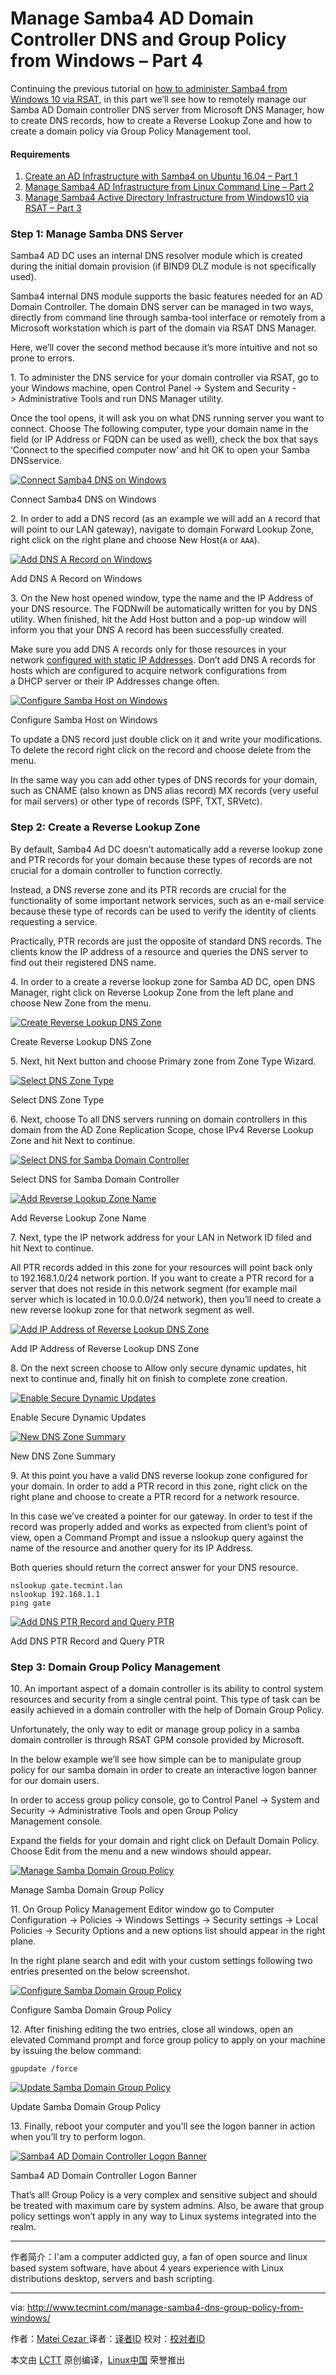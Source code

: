 Manage Samba4 AD Domain Controller DNS and Group Policy from Windows – Part 4
============================================================

Continuing the previous tutorial on [how to administer Samba4 from Windows 10 via RSAT][4], in this part we’ll see how to remotely manage our Samba AD Domain controller DNS server from Microsoft DNS Manager, how to create DNS records, how to create a Reverse Lookup Zone and how to create a domain policy via Group Policy Management tool.

#### Requirements

1.  [Create an AD Infrastructure with Samba4 on Ubuntu 16.04 – Part 1][1]
2.  [Manage Samba4 AD Infrastructure from Linux Command Line – Part 2][2]
3.  [Manage Samba4 Active Directory Infrastructure from Windows10 via RSAT – Part 3][3]

### Step 1: Manage Samba DNS Server

Samba4 AD DC uses an internal DNS resolver module which is created during the initial domain provision (if BIND9 DLZ module is not specifically used).

Samba4 internal DNS module supports the basic features needed for an AD Domain Controller. The domain DNS server can be managed in two ways, directly from command line through samba-tool interface or remotely from a Microsoft workstation which is part of the domain via RSAT DNS Manager.

Here, we’ll cover the second method because it’s more intuitive and not so prone to errors.

1. To administer the DNS service for your domain controller via RSAT, go to your Windows machine, open Control Panel -> System and Security -> Administrative Tools and run DNS Manager utility.

Once the tool opens, it will ask you on what DNS running server you want to connect. Choose The following computer, type your domain name in the field (or IP Address or FQDN can be used as well), check the box that says ‘Connect to the specified computer now’ and hit OK to open your Samba DNSservice.

[
 ![Connect Samba4 DNS on Windows](http://www.tecmint.com/wp-content/uploads/2016/12/Connect-Samba4-DNS-on-Windows.png) 
][5]

Connect Samba4 DNS on Windows

2. In order to add a DNS record (as an example we will add an `A` record that will point to our LAN gateway), navigate to domain Forward Lookup Zone, right click on the right plane and choose New Host(`A` or `AAA`).

[
 ![Add DNS A Record on Windows](http://www.tecmint.com/wp-content/uploads/2016/12/Add-DNS-A-Record.png) 
][6]

Add DNS A Record on Windows

3. On the New host opened window, type the name and the IP Address of your DNS resource. The FQDNwill be automatically written for you by DNS utility. When finished, hit the Add Host button and a pop-up window will inform you that your DNS A record has been successfully created.

Make sure you add DNS A records only for those resources in your network [configured with static IP Addresses][7]. Don’t add DNS A records for hosts which are configured to acquire network configurations from a DHCP server or their IP Addresses change often.

[
 ![Configure Samba Host on Windows](http://www.tecmint.com/wp-content/uploads/2016/12/Configure-Samba-Host-on-Windows.png) 
][8]

Configure Samba Host on Windows

To update a DNS record just double click on it and write your modifications. To delete the record right click on the record and choose delete from the menu.

In the same way you can add other types of DNS records for your domain, such as CNAME (also known as DNS alias record) MX records (very useful for mail servers) or other type of records (SPF, TXT, SRVetc).

### Step 2: Create a Reverse Lookup Zone

By default, Samba4 Ad DC doesn’t automatically add a reverse lookup zone and PTR records for your domain because these types of records are not crucial for a domain controller to function correctly.

Instead, a DNS reverse zone and its PTR records are crucial for the functionality of some important network services, such as an e-mail service because these type of records can be used to verify the identity of clients requesting a service.

Practically, PTR records are just the opposite of standard DNS records. The clients know the IP address of a resource and queries the DNS server to find out their registered DNS name.

4. In order to a create a reverse lookup zone for Samba AD DC, open DNS Manager, right click on Reverse Lookup Zone from the left plane and choose New Zone from the menu.

[
 ![Create Reverse Lookup DNS Zone](http://www.tecmint.com/wp-content/uploads/2016/12/Create-Reverse-Lookup-DNS-Zone.png) 
][9]

Create Reverse Lookup DNS Zone

5. Next, hit Next button and choose Primary zone from Zone Type Wizard.

[
 ![Select DNS Zone Type](http://www.tecmint.com/wp-content/uploads/2016/12/Select-DNS-Zone-Type.png) 
][10]

Select DNS Zone Type

6. Next, choose To all DNS servers running on domain controllers in this domain from the AD Zone Replication Scope, chose IPv4 Reverse Lookup Zone and hit Next to continue.

[
 ![Select DNS for Samba Domain Controller](http://www.tecmint.com/wp-content/uploads/2016/12/Select-DNS-for-Samba-Domain-Controller.png) 
][11]

Select DNS for Samba Domain Controller

[
 ![Add Reverse Lookup Zone Name](http://www.tecmint.com/wp-content/uploads/2016/12/Add-Reverse-Lookup-Zone-Name.png) 
][12]

Add Reverse Lookup Zone Name

7. Next, type the IP network address for your LAN in Network ID filed and hit Next to continue.

All PTR records added in this zone for your resources will point back only to 192.168.1.0/24 network portion. If you want to create a PTR record for a server that does not reside in this network segment (for example mail server which is located in 10.0.0.0/24 network), then you’ll need to create a new reverse lookup zone for that network segment as well.

[
 ![Add IP Address of Reverse Lookup DNS Zone](http://www.tecmint.com/wp-content/uploads/2016/12/Add-IP-Address-of-Reverse-DNS-Zone.png) 
][13]

Add IP Address of Reverse Lookup DNS Zone

8. On the next screen choose to Allow only secure dynamic updates, hit next to continue and, finally hit on finish to complete zone creation.

[
 ![Enable Secure Dynamic Updates](http://www.tecmint.com/wp-content/uploads/2016/12/Enable-Secure-Dynamic-Updates.png) 
][14]

Enable Secure Dynamic Updates

[
 ![New DNS Zone Summary](http://www.tecmint.com/wp-content/uploads/2016/12/New-DNS-Zone-Summary.png) 
][15]

New DNS Zone Summary

9. At this point you have a valid DNS reverse lookup zone configured for your domain. In order to add a PTR record in this zone, right click on the right plane and choose to create a PTR record for a network resource.

In this case we’ve created a pointer for our gateway. In order to test if the record was properly added and works as expected from client’s point of view, open a Command Prompt and issue a nslookup query against the name of the resource and another query for its IP Address.

Both queries should return the correct answer for your DNS resource.

```
nslookup gate.tecmint.lan
nslookup 192.168.1.1
ping gate
```
[
 ![Add DNS PTR Record and Query PTR](http://www.tecmint.com/wp-content/uploads/2016/12/Add-DNS-PTR-Record-and-Query.png) 
][16]

Add DNS PTR Record and Query PTR

### Step 3: Domain Group Policy Management

10. An important aspect of a domain controller is its ability to control system resources and security from a single central point. This type of task can be easily achieved in a domain controller with the help of Domain Group Policy.

Unfortunately, the only way to edit or manage group policy in a samba domain controller is through RSAT GPM console provided by Microsoft.

In the below example we’ll see how simple can be to manipulate group policy for our samba domain in order to create an interactive logon banner for our domain users.

In order to access group policy console, go to Control Panel -> System and Security -> Administrative Tools and open Group Policy Management console.

Expand the fields for your domain and right click on Default Domain Policy. Choose Edit from the menu and a new windows should appear.

[
 ![Manage Samba Domain Group Policy](http://www.tecmint.com/wp-content/uploads/2016/12/Manage-Samba-Domain-Group-Policy.png) 
][17]

Manage Samba Domain Group Policy

11. On Group Policy Management Editor window go to Computer Configuration -> Policies -> Windows Settings -> Security settings -> Local Policies -> Security Options and a new options list should appear in the right plane.

In the right plane search and edit with your custom settings following two entries presented on the below screenshot.

[
 ![Configure Samba Domain Group Policy](http://www.tecmint.com/wp-content/uploads/2016/12/Configure-Samba-Domain-Group-Policy.png) 
][18]

Configure Samba Domain Group Policy

12. After finishing editing the two entries, close all windows, open an elevated Command prompt and force group policy to apply on your machine by issuing the below command:

```
gpupdate /force
```
[
 ![Update Samba Domain Group Policy](http://www.tecmint.com/wp-content/uploads/2016/12/Update-Samba-Domain-Group-Policy.png) 
][19]

Update Samba Domain Group Policy

13. Finally, reboot your computer and you’ll see the logon banner in action when you’ll try to perform logon.

[
 ![Samba4 AD Domain Controller Logon Banner](http://www.tecmint.com/wp-content/uploads/2016/12/Samba4-Domain-Controller-User-Login.png) 
][20]

Samba4 AD Domain Controller Logon Banner

That’s all! Group Policy is a very complex and sensitive subject and should be treated with maximum care by system admins. Also, be aware that group policy settings won’t apply in any way to Linux systems integrated into the realm.

------

作者简介：I'am a computer addicted guy, a fan of open source and linux based system software, have about 4 years experience with Linux distributions desktop, servers and bash scripting.


--------------------------------------------------------------------------------

via: http://www.tecmint.com/manage-samba4-dns-group-policy-from-windows/

作者：[Matei Cezar ][a]
译者：[译者ID](https://github.com/译者ID)
校对：[校对者ID](https://github.com/校对者ID)

本文由 [LCTT](https://github.com/LCTT/TranslateProject) 原创编译，[Linux中国](https://linux.cn/) 荣誉推出

[a]:http://www.tecmint.com/author/cezarmatei/
[1]:http://www.tecmint.com/install-samba4-active-directory-ubuntu/
[2]:http://www.tecmint.com/manage-samba4-active-directory-linux-command-line/
[3]:http://www.tecmint.com/manage-samba4-ad-from-windows-via-rsat/
[4]:http://www.tecmint.com/manage-samba4-ad-from-windows-via-rsat/
[5]:http://www.tecmint.com/wp-content/uploads/2016/12/Connect-Samba4-DNS-on-Windows.png
[6]:http://www.tecmint.com/wp-content/uploads/2016/12/Add-DNS-A-Record.png
[7]:http://www.tecmint.com/set-add-static-ip-address-in-linux/
[8]:http://www.tecmint.com/wp-content/uploads/2016/12/Configure-Samba-Host-on-Windows.png
[9]:http://www.tecmint.com/wp-content/uploads/2016/12/Create-Reverse-Lookup-DNS-Zone.png
[10]:http://www.tecmint.com/wp-content/uploads/2016/12/Select-DNS-Zone-Type.png
[11]:http://www.tecmint.com/wp-content/uploads/2016/12/Select-DNS-for-Samba-Domain-Controller.png
[12]:http://www.tecmint.com/wp-content/uploads/2016/12/Add-Reverse-Lookup-Zone-Name.png
[13]:http://www.tecmint.com/wp-content/uploads/2016/12/Add-IP-Address-of-Reverse-DNS-Zone.png
[14]:http://www.tecmint.com/wp-content/uploads/2016/12/Enable-Secure-Dynamic-Updates.png
[15]:http://www.tecmint.com/wp-content/uploads/2016/12/New-DNS-Zone-Summary.png
[16]:http://www.tecmint.com/wp-content/uploads/2016/12/Add-DNS-PTR-Record-and-Query.png
[17]:http://www.tecmint.com/wp-content/uploads/2016/12/Manage-Samba-Domain-Group-Policy.png
[18]:http://www.tecmint.com/wp-content/uploads/2016/12/Configure-Samba-Domain-Group-Policy.png
[19]:http://www.tecmint.com/wp-content/uploads/2016/12/Update-Samba-Domain-Group-Policy.png
[20]:http://www.tecmint.com/wp-content/uploads/2016/12/Samba4-Domain-Controller-User-Login.png
[21]:http://www.tecmint.com/manage-samba4-dns-group-policy-from-windows/#
[22]:http://www.tecmint.com/manage-samba4-dns-group-policy-from-windows/#
[23]:http://www.tecmint.com/manage-samba4-dns-group-policy-from-windows/#
[24]:http://www.tecmint.com/manage-samba4-dns-group-policy-from-windows/#
[25]:http://www.tecmint.com/manage-samba4-dns-group-policy-from-windows/#comments

